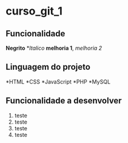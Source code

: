 # curso_git_1
## Funcionalidade
**Negrito**
**Italico*
__melhoria 1__, _melhoria 2_

## Linguagem do projeto

*HTML
*CSS
*JavaScript
*PHP
*MySQL

## Funcionalidade a desenvolver

1. teste 
2. teste
3. teste
4. teste